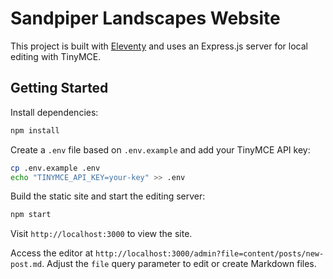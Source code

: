 # Sandpiper Landscapes Website

This project is built with [Eleventy](https://www.11ty.dev/) and uses an Express.js server for local editing with TinyMCE.

## Getting Started

Install dependencies:

```bash
npm install
```

Create a `.env` file based on `.env.example` and add your TinyMCE API key:

```bash
cp .env.example .env
echo "TINYMCE_API_KEY=your-key" >> .env
```

Build the static site and start the editing server:

```bash
npm start
```

Visit `http://localhost:3000` to view the site.

Access the editor at `http://localhost:3000/admin?file=content/posts/new-post.md`. Adjust the `file` query parameter to edit or create Markdown files.

